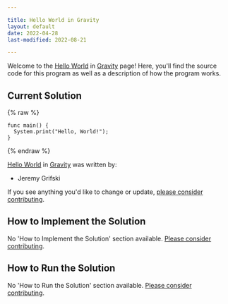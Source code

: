 ```yaml
---

title: Hello World in Gravity
layout: default
date: 2022-04-28
last-modified: 2022-08-21

---
```


Welcome to the [Hello World](https://sampleprograms.io/projects/hello-world) in [Gravity](https://sampleprograms.io/languages/gravity) page! Here, you'll find the source code for this program as well as a description of how the program works.

## Current Solution

{% raw %}

```gravity
func main() {
  System.print("Hello, World!");
}
```

{% endraw %}

[Hello World](https://sampleprograms.io/projects/hello-world) in [Gravity](https://sampleprograms.io/languages/gravity) was written by:

- Jeremy Grifski

If you see anything you'd like to change or update, [please consider contributing](https://github.com/TheRenegadeCoder/sample-programs).

## How to Implement the Solution

No 'How to Implement the Solution' section available. [Please consider contributing](https://github.com/TheRenegadeCoder/sample-programs-website).

## How to Run the Solution

No 'How to Run the Solution' section available. [Please consider contributing](https://github.com/TheRenegadeCoder/sample-programs-website).